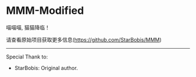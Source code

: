# MMM-Modified
喵喵喵, 猫猫降临！

请查看原始项目获取更多信息(https://github.com/StarBobis/MMM)

_____________________________________________________________________________________________________________________________
Special Thank to:
- StarBobis: Original author.
